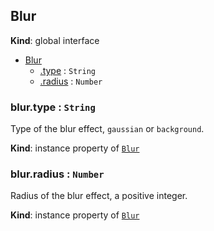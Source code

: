 ## Blur
**Kind**: global interface

<a name="Blur"></a>
* [Blur](#Blur)
    * [.type](#Blur+type) : <code>String</code>
    * [.radius](#Blur+radius) : <code>Number</code>

<a name="Blur+type"></a>

### blur.type : <code>String</code>
Type of the blur effect, `gaussian` or `background`.

**Kind**: instance property of [<code>Blur</code>](#Blur)
<a name="Blur+radius"></a>

### blur.radius : <code>Number</code>
Radius of the blur effect, a positive integer.

**Kind**: instance property of [<code>Blur</code>](#Blur)
<a name="Border"></a>
